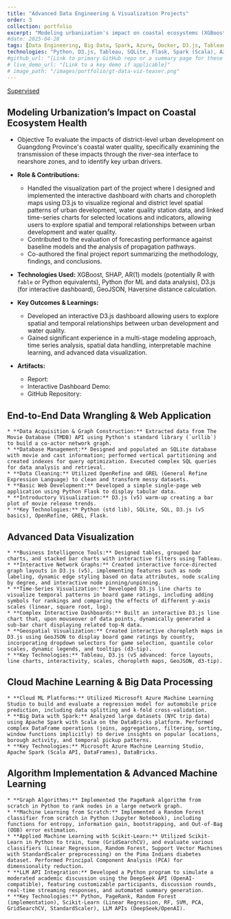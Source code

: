 ```yaml
---
title: "Advanced Data Engineering & Visualization Projects"
order: 3
collection: portfolio
excerpt: "Modeling urbanization's impact on coastal ecosystems (XGBoost, SHAP, D3.js dashboard) and advanced data engineering projects covering TMDB API, SQLite, Flask, Tableau, D3.js (graphs, interactivity, maps), Azure ML, Spark/Scala on DataBricks, PageRank, Random Forest from scratch, Scikit-Learn, and LLM API integration."
#date: 2025-04-28 
tags: [Data Engineering, Big Data, Spark, Azure, Docker, D3.js, Tableau, Machine Learning, Visualization, Python, Flask]
technologies: "Python, D3.js, Tableau, SQLite, Flask, Spark (Scala), Azure ML, DataBricks, Scikit-Learn, XGBoost, SHAP, PageRank, Random Forest, LLM APIs"
#github_url: "[Link to primary GitHub repo or a summary page for these projects]"
# live_demo_url: "[Link to a key demo if applicable]"
# image_path: "/images/portfolio/gt-data-viz-teaser.png"
---
```

[Supervised](https://www.linkedin.com/in/mengmengliu-gatech/)

## Modeling Urbanization’s Impact on Coastal Ecosystem Health
* Objective
To evaluate the impacts of district-level urban development on Guangdong Province's coastal water quality, specifically examining the transmission of these impacts through the river-sea interface to nearshore zones, and to identify key urban drivers. 

* **Role & Contributions:**
    * Handled the visualization part of the project where I designed and implemented the interactive dashboard with charts and choropleth maps using D3.js to visualize regional and district level spatial patterns of urban development, water quality station data, and linked time-series charts for selected locations and indicators, allowing users to explore spatial and temporal relationships between urban development and water quality.
    * Contributed to the evaluation of forecasting performance against baseline models and the analysis of propagation pathways.
    * Co-authored the final project report summarizing the methodology, findings, and conclusions.
* **Technologies Used:** XGBoost, SHAP, AR(1) models (potentially R with `fable` or Python equivalents), Python (for ML and data analysis), D3.js (for interactive dashboard), GeoJSON, Haversine distance calculation.
* **Key Outcomes & Learnings:**
    * Developed an interactive D3.js dashboard allowing users to explore spatial and temporal relationships between urban development and water quality.
    * Gained significant experience in a multi-stage modeling approach, time series analysis, spatial data handling, interpretable machine learning, and advanced data visualization.
* **Artifacts:**
    * Report:
    * Interactive Dashboard Demo:
    * GitHub Repository: 

## End-to-End Data Wrangling & Web Application
 
    * **Data Acquisition & Graph Construction:** Extracted data from The Movie Database (TMDB) API using Python's standard library (`urllib`) to build a co-actor network graph.
    * **Database Management:** Designed and populated an SQLite database with movie and cast information; performed vertical partitioning and created indexes for query optimization. Executed complex SQL queries for data analysis and retrieval.
    * **Data Cleaning:** Utilized OpenRefine and GREL (General Refine Expression Language) to clean and transform messy datasets.
    * **Basic Web Development:** Developed a simple single-page web application using Python Flask to display tabular data.
    * **Introductory Visualization:** D3.js (v5) warm-up creating a bar plot of movie release trends.
    * **Key Technologies:** Python (std lib), SQLite, SQL, D3.js (v5 basics), OpenRefine, GREL, Flask.

## Advanced Data Visualization
 
    * **Business Intelligence Tools:** Designed tables, grouped bar charts, and stacked bar charts with interactive filters using Tableau.
    * **Interactive Network Graphs:** Created interactive force-directed graph layouts in D3.js (v5), implementing features such as node labeling, dynamic edge styling based on data attributes, node scaling by degree, and interactive node pinning/unpinning.
    * **Time-Series Visualization:** Developed D3.js line charts to visualize temporal patterns in board game ratings, including adding symbols for rankings and comparing the effects of different y-axis scales (linear, square root, log).
    * **Complex Interactive Dashboards:** Built an interactive D3.js line chart that, upon mouseover of data points, dynamically generated a sub-bar chart displaying related top-N data.
    * **Geospatial Visualization:** Created interactive choropleth maps in D3.js using GeoJSON to display board game ratings by country, incorporating dropdown selectors for game selection, quantile color scales, dynamic legends, and tooltips (d3-tip).
    * **Key Technologies:** Tableau, D3.js (v5 advanced: force layouts, line charts, interactivity, scales, choropleth maps, GeoJSON, d3-tip).

## Cloud Machine Learning & Big Data Processing
 
    * **Cloud ML Platforms:** Utilized Microsoft Azure Machine Learning Studio to build and evaluate a regression model for automobile price prediction, including data splitting and k-fold cross-validation.
    * **Big Data with Spark:** Analyzed large datasets (NYC trip data) using Apache Spark with Scala on the DataBricks platform. Performed complex DataFrame operations (joins, aggregations, filtering, sorting, window functions implicitly) to derive insights on popular locations, borough activity, and temporal pickup patterns.
    * **Key Technologies:** Microsoft Azure Machine Learning Studio, Apache Spark (Scala API, DataFrames), DataBricks.

## Algorithm Implementation & Advanced Machine Learning

    * **Graph Algorithms:** Implemented the PageRank algorithm from scratch in Python to rank nodes in a large network graph.
    * **Machine Learning from Scratch:** Implemented a Random Forest classifier from scratch in Python (Jupyter Notebook), including functions for entropy, information gain, bootstrapping, and Out-of-Bag (OOB) error estimation.
    * **Applied Machine Learning with Scikit-Learn:** Utilized Scikit-Learn in Python to train, tune (GridSearchCV), and evaluate various classifiers (Linear Regression, Random Forest, Support Vector Machines with StandardScaler preprocessing) on the Pima Indians diabetes dataset. Performed Principal Component Analysis (PCA) for dimensionality reduction.
    * **LLM API Integration:** Developed a Python program to simulate a moderated academic discussion using the DeepSeek API (OpenAI-compatible), featuring customizable participants, discussion rounds, real-time streaming responses, and automated summary generation.
    * **Key Technologies:** Python, PageRank, Random Forest (implementation), Scikit-Learn (Linear Regression, RF, SVM, PCA, GridSearchCV, StandardScaler), LLM APIs (DeepSeek/OpenAI).
